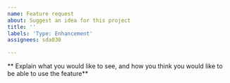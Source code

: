 ```yaml
---
name: Feature request
about: Suggest an idea for this project
title: ''
labels: 'Type: Enhancement'
assignees: sda030

---
```


** Explain what you would like to see, and how you think you would like to be able to use the feature**
